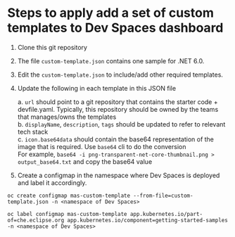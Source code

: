 Steps to apply add a set of custom templates to Dev Spaces dashboard
======================================================================
1. Clone this git repository
   
2. The file `custom-template.json` contains one sample for .NET 6.0.
   
3. Edit the `custom-template.json` to include/add other required templates.
   
4. Update the following in each template in this JSON file
   
   a. `url` should point to a git repository that contains the starter code + devfile.yaml. Typically, this repository should be owned by the teams that manages/owns the templates<br>
   b. `displayName`, `description`, `tags` should be updated to refer to relevant tech stack<br>
   c. `icon.base64data` should contain the base64 representation of the image that is required. Use `base64` cli to do the conversion<br>
   For example, `base64 -i png-transparent-net-core-thumbnail.png > output_base64.txt` and copy the base64 value
   
6. Create a configmap in the namespace where Dev Spaces is deployed and label it accordingly.
```
oc create configmap mas-custom-template --from-file=custom-template.json -n <namespace of Dev Spaces>

oc label configmap mas-custom-template app.kubernetes.io/part-of=che.eclipse.org app.kubernetes.io/component=getting-started-samples -n <namespace of Dev Spaces>
```
